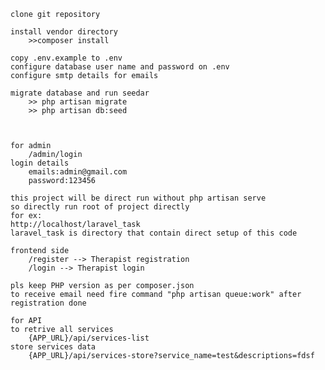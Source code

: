     clone git repository
    
    install vendor directory 
        >>composer install

    copy .env.example to .env
    configure database user name and password on .env
    configure smtp details for emails
    
    migrate database and run seedar
        >> php artisan migrate
        >> php artisan db:seed
    


    for admin
        /admin/login
    login details   
        emails:admin@gmail.com
        password:123456

    this project will be direct run without php artisan serve
    so directly run root of project directly
    for ex: 
    http://localhost/laravel_task
    laravel_task is directory that contain direct setup of this code

    frontend side 
        /register --> Therapist registration 
        /login --> Therapist login 

    pls keep PHP version as per composer.json 
    to receive email need fire command "php artisan queue:work" after registration done

    for API
    to retrive all services
        {APP_URL}/api/services-list 
    store services data    
        {APP_URL}/api/services-store?service_name=test&descriptions=fdsf

